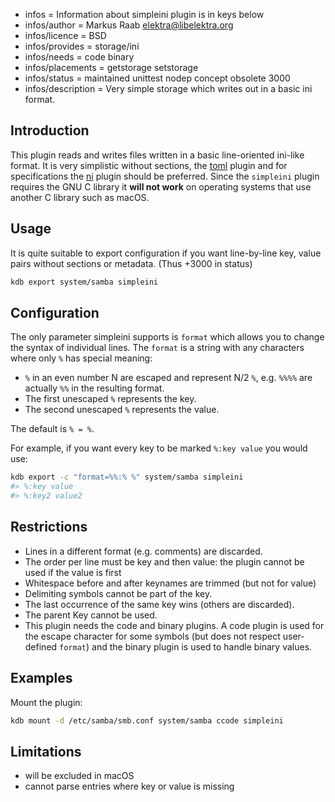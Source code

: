 - infos = Information about simpleini plugin is in keys below
- infos/author = Markus Raab <elektra@libelektra.org>
- infos/licence = BSD
- infos/provides = storage/ini
- infos/needs = code binary
- infos/placements = getstorage setstorage
- infos/status = maintained unittest nodep concept obsolete 3000
- infos/description = Very simple storage which writes out in a basic ini format.

## Introduction

This plugin reads and writes files written in a basic line-oriented ini-like format.
It is very simplistic without sections, the [toml](../toml/) plugin and for specifications
the [ni](../ni/) plugin should be preferred. Since the `simpleini` plugin requires
the GNU C library it **will not work** on operating systems that use another C library
such as macOS.

## Usage

It is quite suitable to export configuration if you want line-by-line key, value pairs
without sections or metadata.
(Thus +3000 in status)

```sh
kdb export system/samba simpleini
```

## Configuration

The only parameter simpleini supports is `format` which allows you to change the syntax
of individual lines.
The `format` is a string with any characters where only `%` has special meaning:

- `%` in an even number N are escaped and represent N/2 `%`, e.g. `%%%%` are actually `%%` in the resulting format.
- The first unescaped `%` represents the key.
- The second unescaped `%` represents the value.

The default is `% = %`.

For example, if you want every key to be marked `%:key value` you would use:

```sh
kdb export -c "format=%%:% %" system/samba simpleini
#> %:key value
#> %:key2 value2
```

## Restrictions

- Lines in a different format (e.g. comments) are discarded.
- The order per line must be key and then value: the plugin cannot be used if the value is first
- Whitespace before and after keynames are trimmed (but not for value)
- Delimiting symbols cannot be part of the key.
- The last occurrence of the same key wins (others are discarded).
- The parent Key cannot be used.
- This plugin needs the code and binary plugins.
  A code plugin is used for the escape character for some symbols (but does not respect user-defined `format`)
  and the binary plugin is used to handle binary values.

## Examples

Mount the plugin:

```sh
kdb mount -d /etc/samba/smb.conf system/samba ccode simpleini
```

## Limitations

- will be excluded in macOS
- cannot parse entries where key or value is missing
